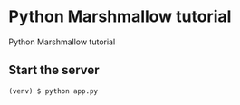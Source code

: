 # Python Marshmallow tutorial

Python Marshmallow tutorial


## Start the server
```
(venv) $ python app.py
```